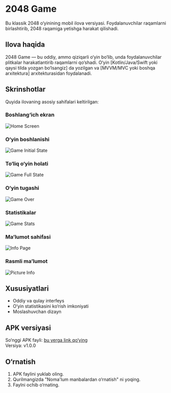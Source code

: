 # 2048 Game
Bu klassik 2048 o‘yinining mobil ilova versiyasi. Foydalanuvchilar raqamlarni birlashtirib, 2048 raqamiga yetishga harakat qilishadi.

## Ilova haqida
2048 Game — bu oddiy, ammo qiziqarli o‘yin bo‘lib, unda foydalanuvchilar plitkalar harakatlantirib raqamlarni qo‘shadi. O‘yin [Kotlin/Java/Swift yoki qaysi tilda yozgan bo‘lsangiz] da yozilgan va [MVVM/MVC yoki boshqa arxitektura] arxitekturasidan foydalanadi.

## Skrinshotlar
Quyida ilovaning asosiy sahifalari keltirilgan:

### Boshlang‘ich ekran
![Home Screen](images/2048-home.jpg)

### O‘yin boshlanishi
![Game Initial State](images/2048-game-init.jpg)

### To‘liq o‘yin holati
![Game Full State](images/2048-game-full.jpg)

### O‘yin tugashi
![Game Over](images/2048-game-over.jpg)

### Statistikalar
![Game Stats](images/2048-game-stats.jpg)

### Ma’lumot sahifasi
![Info Page](images/2048-info.jpg)

### Rasmli ma’lumot
![Picture Info](images/2048-picture-info.jpg)

## Xususiyatlari
- Oddiy va qulay interfeys
- O‘yin statistikasini ko‘rish imkoniyati
- Moslashuvchan dizayn

## APK versiyasi
So‘nggi APK fayli: [bu yerga link qo‘ying](#)  
Versiya: v1.0.0

## O‘rnatish
1. APK faylini yuklab oling.
2. Qurilmangizda "Noma'lum manbalardan o‘rnatish" ni yoqing.
3. Faylni ochib o‘rnating.
